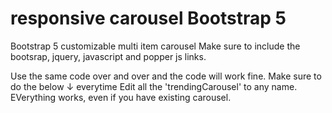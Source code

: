 # responsive carousel Bootstrap 5
Bootstrap 5 customizable multi item carousel
Make sure to include the bootsrap, jquery, javascript and popper js links.


Use the same code over and over and the code will work fine.
Make sure to do the below ↓ everytime
Edit all the 'trendingCarousel' to any name. EVerything works, even if you have existing carousel.
